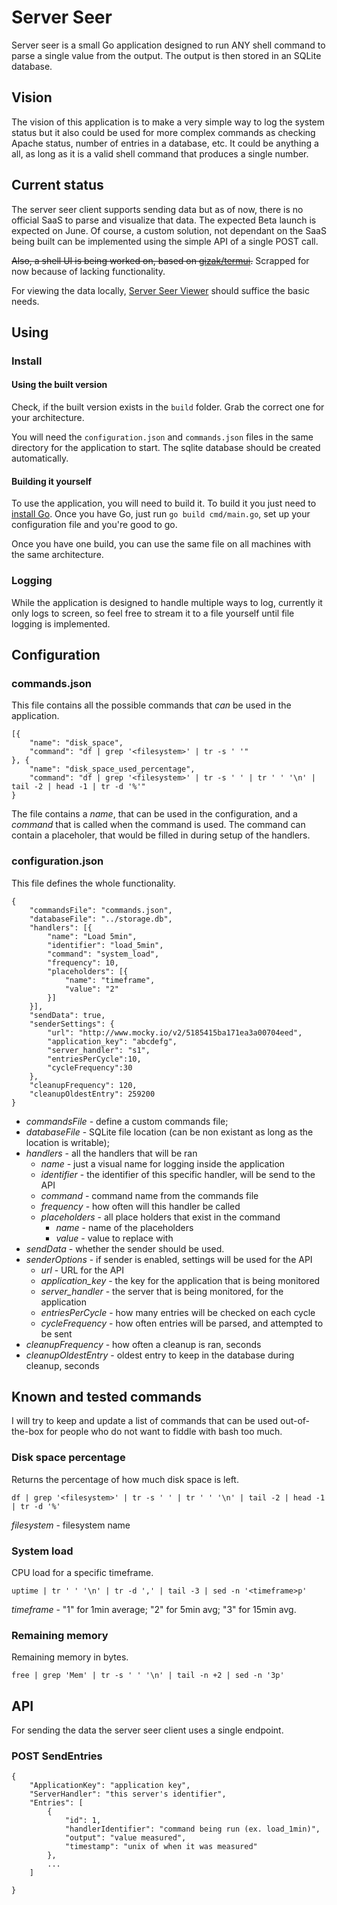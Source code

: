 # Server Seer

Server seer is a small Go application designed to run ANY shell command to parse
a single value from the output. The output is then stored in an SQLite database.

## Vision

The vision of this application is to make a very simple way to log the system status
but it also could be used for more complex commands as checking Apache status,
number of entries in a database, etc. It could be anything a all, as long as it
is a valid shell command that produces a single number.


## Current status

The server seer client supports sending data but as of now, there is no official
SaaS to parse and visualize that data. The expected Beta launch is expected on June.
Of course, a custom solution, not dependant on the SaaS being built can be implemented
using the simple API of a single POST call.

~~Also, a shell UI is being worked on, based on [gizak/termui](https://github.com/gizak/termui).~~
Scrapped for now because of lacking functionality.

For viewing the data locally, [Server Seer Viewer](https://github.com/andriussev/server-seer-viewer)
should suffice the basic needs.

## Using

### Install

#### Using the built version

Check, if the built version exists in the `build` folder. Grab the correct one for
your architecture.

You will need the `configuration.json` and `commands.json` files in the same directory for the application
to start. The sqlite database should be created automatically.

#### Building it yourself

To use the application, you will need to build it. To build it you just need
to [install Go](https://golang.org/doc/install). Once you have Go, just run 
````go build cmd/main.go````, set up your configuration file and you're good to go.

Once you have one build, you can use the same file on all machines with the same
architecture.

### Logging

While the application is designed to handle multiple ways to log, currently it only logs
to screen, so feel free to stream it to a file yourself until file logging is
implemented.

## Configuration

### commands.json

This file contains all the possible commands that _can_ be used in the application.

````
[{
    "name": "disk_space",
    "command": "df | grep '<filesystem>' | tr -s ' '"
}, {
    "name": "disk_space_used_percentage",
    "command": "df | grep '<filesystem>' | tr -s ' ' | tr ' ' '\n' | tail -2 | head -1 | tr -d '%'"
}
````

The file contains a _name_, that can be used in the configuration, and a _command_ 
that is called when the command is used. The command can contain a placeholer,
that would be filled in during setup of the handlers.


### configuration.json

This file defines the whole functionality.

````
{
    "commandsFile": "commands.json",
    "databaseFile": "../storage.db",
    "handlers": [{
        "name": "Load 5min",
        "identifier": "load_5min",
        "command": "system_load",
        "frequency": 10,
        "placeholders": [{
            "name": "timeframe",
            "value": "2"
        }]
    }],
    "sendData": true,
    "senderSettings": {
        "url": "http://www.mocky.io/v2/5185415ba171ea3a00704eed",
        "application_key": "abcdefg",
        "server_handler": "s1",
        "entriesPerCycle":10,
        "cycleFrequency":30
    },
    "cleanupFrequency": 120,
    "cleanupOldestEntry": 259200
}
````

* _commandsFile_ - define a custom commands file;
* _databaseFile_ - SQLite file location (can be non existant as long as the location is writable);
* _handlers_ - all the handlers that will be ran
    * _name_ - just a visual name for logging inside the application
    * _identifier_ - the identifier of this specific handler, will be send to the API
    * _command_ - command name from the commands file
    * _frequency_ - how often will this handler be called
    * _placeholders_ - all place holders that exist in the command
        * _name_ - name of the placeholders
        * _value_ - value to replace with
* _sendData_ - whether the sender should be used.
* _senderOptions_ - if sender is enabled, settings will be used for the API
    * _url_ - URL for the API
    * _application_key_ - the key for the application that is being monitored
    * _server_handler_ - the server that is being monitored, for the application
    * _entriesPerCycle_ - how many entries will be checked on each cycle 
    * _cycleFrequency_ - how often entries will be parsed, and attempted to be sent
* _cleanupFrequency_ - how often a cleanup is ran, seconds
* _cleanupOldestEntry_ - oldest entry to keep in the database during cleanup, seconds

## Known and tested commands

I will try to keep and update a list of commands that can be used out-of-the-box
for people who do not want to fiddle with bash too much.

### Disk space percentage

Returns the percentage of how much disk space is left.

````df | grep '<filesystem>' | tr -s ' ' | tr ' ' '\n' | tail -2 | head -1 | tr -d '%'````

_filesystem_ - filesystem name

### System load

CPU load for a specific timeframe.

````uptime | tr ' ' '\n' | tr -d ',' | tail -3 | sed -n '<timeframe>p'````

_timeframe_ - "1" for 1min average; "2" for 5min avg; "3" for 15min avg.

### Remaining memory

Remaining memory in bytes.

````free | grep 'Mem' | tr -s ' ' '\n' | tail -n +2 | sed -n '3p'````


## API

For sending the data the server seer client uses a single endpoint.

### POST SendEntries

````
{
    "ApplicationKey": "application key",
    "ServerHandler": "this server's identifier",
    "Entries": [
        {
            "id": 1,
            "handlerIdentifier": "command being run (ex. load_1min)",
            "output": "value measured",
            "timestamp": "unix of when it was measured"
        },
        ...
    ]
    
}
````
